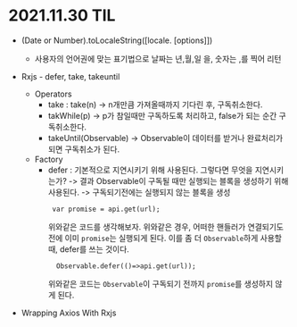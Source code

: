 # 2021.11.30 TIL

- (Date or Number).toLocaleString([locale. [options]])

  - 사용자의 언어권에 맞는 표기법으로 날짜는 년,월,일 을, 숫자는 ,를 찍어 리턴

- Rxjs - defer, take, takeuntil
  - Operators
    - take : take(n) -> n개만큼 가져올때까지 기다린 후, 구독취소한다.
    - takWhile(p) -> p가 참일때만 구독하도록 처리하고, false가 되는 순간 구독취소한다.
    - takeUntil(Observable) -> Observable이 데이터를 받거나 완료처리가 되면 구독취소가 된다.
  - Factory
    - defer : 기본적으로 지연시키기 위해 사용된다. 그렇다면 무엇을 지연시키는가?
      -> 결과 Observable이 구독될 때만 실행되는 블록을 생성하기 위해 사용된다.
      -> 구독되기전에는 실행되지 않는 블록을 생성
      ```
       var promise = api.get(url);
      ```
      위와같은 코드를 생각해보자. 위와같은 경우, 어떠한 핸들러가 연결되기도 전에 이미 `promise`는 실행되게 된다. 이를 좀 더 `Observable`하게 사용할 때, defer를 쓰는 것이다.
      ```
        Observable.defer(()=>api.get(url));
      ```
      위와같은 코드는 `Observable`이 구독되기 전까지 `promise`를 생성하지 않게 된다.
- Wrapping Axios With Rxjs
